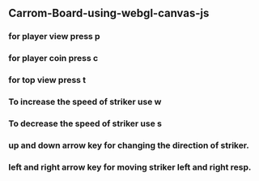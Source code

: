 ## Carrom-Board-using-webgl-canvas-js ##

### for player view press p ###
### for player coin press c ###
### for top view press t ###

### To increase the speed of striker use w ###
### To decrease the speed of striker use s ###


### up and down arrow key for changing the direction of striker. ###

### left and right arrow key for moving striker left and right resp. ###
